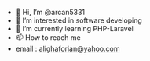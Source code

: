 - 👋 Hi, I’m @arcan5331
- 👀 I’m interested in software developing
- 🌱 I’m currently learning PHP-Laravel 
- 📫 How to reach me 
- email : alighaforian@yahoo.com
